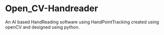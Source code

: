 # Open_CV-Handreader
An AI based HandReading software using HandPointTracking created using openCV and designed using python.
